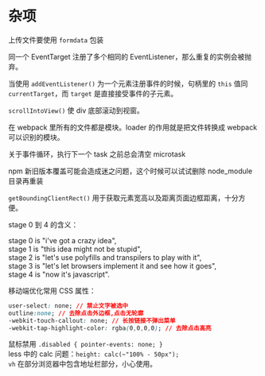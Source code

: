 # 杂项

上传文件要使用 `formdata` 包装

同一个 EventTarget 注册了多个相同的 EventListener，那么重复的实例会被抛弃。

当使用 `addEventListener()` 为一个元素注册事件的时候，句柄里的 `this` 值同 `currentTarget`，而 `target` 是直接接受事件的子元素。

`scrollIntoView()` 使 div 底部滚动到视窗。

在 webpack 里所有的文件都是模块。loader 的作用就是把文件转换成 webpack 可以识别的模块。

关于事件循环，执行下一个 task 之前总会清空 microtask

npm 新旧版本覆盖可能会造成迷之问题，这个时候可以试试删除 node_module 目录再重装


`getBoundingClientRect()` 用于获取元素宽高以及距离页面边框距离，十分方便。

stage 0 到 4 的含义：

stage 0 is "i've got a crazy idea",  
stage 1 is "this idea might not be stupid",  
stage 2 is "let's use polyfills and transpilers to play with it",  
stage 3 is "let's let browsers implement it and see how it goes",  
stage 4 is "now it's javascript".

移动端优化常用 CSS 属性：

```css
user-select: none; // 禁止文字被选中
outline:none; // 去除点击外边框,点击无轮廓
-webkit-touch-callout: none; // 长按链接不弹出菜单
-webkit-tap-highlight-color: rgba(0,0,0,0); // 去除点击高亮
```

鼠标禁用 `.disabled { pointer-events: none; }`  
less 中的 calc 问题：`height: calc(~"100% - 50px");`  
`vh` 在部分浏览器中包含地址栏部分，小心使用。

